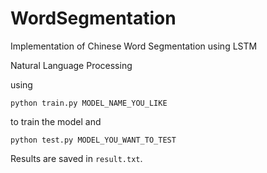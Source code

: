 # WordSegmentation

Implementation of Chinese Word Segmentation using LSTM

Natural Language Processing 

using 

```
python train.py MODEL_NAME_YOU_LIKE
```

to train the model and

```
python test.py MODEL_YOU_WANT_TO_TEST
```

Results are saved in `result.txt`.